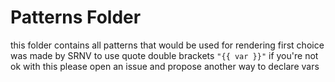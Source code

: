 # Patterns Folder

this folder contains all patterns that would be used for rendering
first choice was made by SRNV to use quote double brackets `"{{ var }}"`
if you're not ok with this please open an issue and propose another way to declare vars